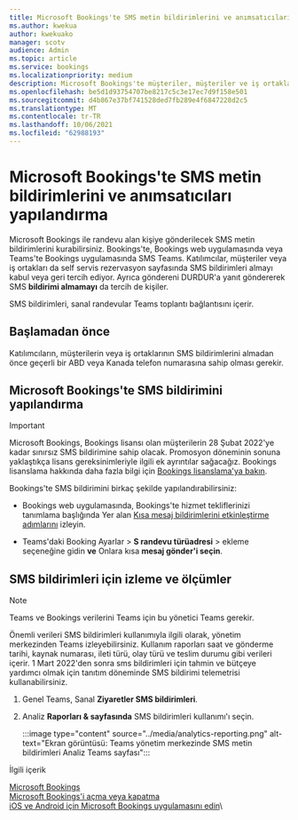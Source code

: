 ```yaml
---
title: Microsoft Bookings'te SMS metin bildirimlerini ve anımsatıcıları yapılandırma
ms.author: kwekua
author: kwekuako
manager: scotv
audience: Admin
ms.topic: article
ms.service: bookings
ms.localizationpriority: medium
description: Microsoft Bookings'te müşteriler, müşteriler ve iş ortakları için SMS metin bildirimlerini yapılandırmayı öğrenin.
ms.openlocfilehash: be5d1d93754707be8217c5c3e17ec7d9f158e501
ms.sourcegitcommit: d4b867e37bf741528ded7fb289e4f6847228d2c5
ms.translationtype: MT
ms.contentlocale: tr-TR
ms.lasthandoff: 10/06/2021
ms.locfileid: "62988193"
---
```

# <a name="configure-sms-text-notifications-and-reminders-in-microsoft-bookings"></a>Microsoft Bookings'te SMS metin bildirimlerini ve anımsatıcıları yapılandırma

Microsoft Bookings ile randevu alan kişiye gönderilecek SMS metin bildirimlerini kurabilirsiniz. Bookings'te, Bookings web uygulamasında veya Teams'te Bookings uygulamasında SMS Teams. Katılımcılar, müşteriler veya iş ortakları da self servis rezervasyon sayfasında SMS bildirimleri almayı kabul veya geri tercih ediyor. Ayrıca göndereni DURDUR'a yanıt göndererek SMS **bildirimi almamayı** da tercih de kişiler.

SMS bildirimleri, sanal randevular Teams toplantı bağlantısını içerir.

## <a name="before-you-begin"></a>Başlamadan önce

Katılımcıların, müşterilerin veya iş ortaklarının SMS bildirimlerini almadan önce geçerli bir ABD veya Kanada telefon numarasına sahip olması gerekir.

## <a name="configure-sms-notification-in-microsoft-bookings"></a>Microsoft Bookings'te SMS bildirimini yapılandırma

> [!IMPORTANT]
> Microsoft Bookings, Bookings lisansı olan müşterilerin 28 Şubat 2022'ye kadar sınırsız SMS bildirimine sahip olacak. Promosyon döneminin sonuna yaklaştıkça lisans gereksinimleriyle ilgili ek ayrıntılar sağacağız. Bookings lisanslama hakkında daha fazla bilgi için [Bookings lisanslama'ya bakın](/microsoft-365/bookings/bookings-faq?view=o365-worldwide#who-has-access-to-microsoft-bookings-).

Bookings'te SMS bildirimini birkaç şekilde yapılandırabilirsiniz:

- Bookings web uygulamasında, Bookings'te hizmet tekliflerinizi tanımlama başlığında Yer alan [Kısa mesaj bildirimlerini etkinleştirme adımlarını](define-service-offerings.md) izleyin.

- Teams'daki Booking Ayarlar  > **S randevu türüadresi** >  ekleme seçeneğine gidin **ve** Onlara kısa **mesaj gönder'i seçin**.

## <a name="tracking-and-metrics-for-sms-notifications"></a>SMS bildirimleri için izleme ve ölçümler

> [!NOTE]
> Teams ve Bookings verilerini Teams için bu yönetici Teams gerekir.

Önemli verileri SMS bildirimleri kullanımıyla ilgili olarak, yönetim merkezinden Teams izleyebilirsiniz. Kullanım raporları saat ve gönderme tarihi, kaynak numarası, ileti türü, olay türü ve teslim durumu gibi verileri içerir. 1 Mart 2022'den sonra sms bildirimleri için tahmin ve bütçeye yardımcı olmak için tanıtım döneminde SMS bildirimi telemetrisi kullanabilirsiniz.

1. Genel Teams, Sanal **Ziyaretler SMS bildirimleri**.

2. Analiz **Raporları & sayfasında** SMS bildirimleri kullanımı'ı seçin.

    :::image type="content" source="../media/analytics-reporting.png" alt-text="Ekran görüntüsü: Teams yönetim merkezinde SMS metin bildirimleri Analiz Teams sayfası":::

İlgili içerik

[Microsoft Bookings](bookings-overview.md)\
[Microsoft Bookings'i açma veya kapatma](turn-bookings-on-or-off.md)\
[iOS ve Android için Microsoft Bookings uygulamasını edin](get-bookings-app.md)\
